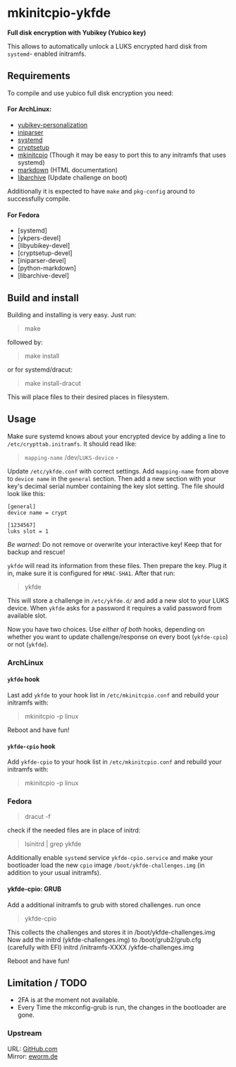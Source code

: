 mkinitcpio-ykfde
================

**Full disk encryption with Yubikey (Yubico key)**

This allows to automatically unlock a LUKS encrypted hard disk from `systemd`-
enabled initramfs.

Requirements
------------

To compile and use yubico full disk encryption you need:

#### For ArchLinux:
* [yubikey-personalization](https://github.com/Yubico/yubikey-personalization)
* [iniparser](http://ndevilla.free.fr/iniparser/)
* [systemd](http://www.freedesktop.org/wiki/Software/systemd/)
* [cryptsetup](http://code.google.com/p/cryptsetup/)
* [mkinitcpio](https://projects.archlinux.org/mkinitcpio.git/) (Though
  it may be easy to port this to any initramfs that uses systemd)
* [markdown](http://daringfireball.net/projects/markdown/) (HTML documentation)
* [libarchive](http://www.libarchive.org/) (Update challenge on boot)

Additionally it is expected to have `make` and `pkg-config` around to
successfully compile.

#### For Fedora
* [systemd]
* [ykpers-devel]
* [libyubikey-devel]
* [cryptsetup-devel]
* [iniparser-devel]
* [python-markdown]
* [libarchive-devel]

Build and install
-----------------

Building and installing is very easy. Just run:

> make

followed by:

> make install

or for systemd/dracut:

> make install-dracut

This will place files to their desired places in filesystem.

Usage
-----

Make sure systemd knows about your encrypted device by
adding a line to `/etc/crypttab.initramfs`. It should read like:

> `mapping-name` /dev/`LUKS-device` -

Update `/etc/ykfde.conf` with correct settings. Add `mapping-name` from
above to `device name` in the `general` section. Then add a new section
with your key's decimal serial number containing the key slot setting.
The file should look like this:

    [general]
    device name = crypt

    [1234567]
    luks slot = 1

*Be warned*: Do not remove or overwrite your interactive key! Keep that
for backup and rescue!

`ykfde` will read its information from these files. Then prepare
the key. Plug it in, make sure it is configured for `HMAC-SHA1`.
After that run:

> ykfde

This will store a challenge in `/etc/ykfde.d/` and add a new slot to
your LUKS device. When `ykfde` asks for a password it requires a valid
password from available slot.

Now you have two choices. Use *either of both* hooks, depending on whether
you want to update challenge/response on every boot (`ykfde-cpio`) or
not (`ykfde`).

### ArchLinux
#### `ykfde` hook

Last add `ykfde` to your hook list in `/etc/mkinitcpio.conf` and rebuild
your initramfs with:

> mkinitcpio -p linux

Reboot and have fun!

#### `ykfde-cpio` hook

Add `ykfde-cpio` to your hook list in `/etc/mkinitcpio.conf` and rebuild
your initramfs with:

> mkinitcpio -p linux

### Fedora
> dracut -f

check if the needed files are in place of initrd:
> lsinitrd | grep ykfde

Additionally enable `systemd` service `ykfde-cpio.service` and make your
bootloader load the new `cpio` image `/boot/ykfde-challenges.img` (in
addition to your usual initramfs).

#### ykfde-cpio: GRUB
Add a additional initramfs to grub with stored challenges.
run once
> ykfde-cpio

This collects the challenges and stores it in /boot/ykfde-challenges.img
Now add the initrd (ykfde-challenges.img) to /boot/grub2/grub.cfg (carefully with EFI)
initrd /initramfs-XXXX /ykfde-challenges.img

Reboot and have fun!

Limitation / TODO
-----------------

* 2FA is at the moment not available.
* Every Time the mkconfig-grub is run, the changes in the bootloader are gone.

### Upstream

URL: [GitHub.com](https://github.com/eworm-de/mkinitcpio-ykfde)  
Mirror: [eworm.de](http://git.eworm.de/cgit.cgi/mkinitcpio-ykfde/)
